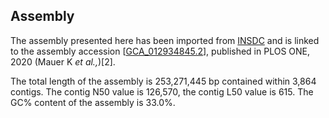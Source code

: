 **Assembly**
--------

The assembly presented here has been imported from [INSDC](http://www.insdc.org) and is linked to the assembly accession [[GCA\_012934845.2](http:\/\/www.ebi.ac.uk\/ena\/data\/view\/GCA_012934845.2)], published in PLOS ONE, 2020 (Mauer K *et al.,*)[2].

The total length of the assembly is 253,271,445 bp contained within 3,864 contigs.
The contig N50 value is 126,570, the contig L50 value is 615.
The GC% content of the assembly is 33.0%.
